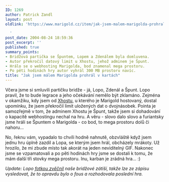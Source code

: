 ```yaml
---
ID: 1269
author: Patrick Zandl
layout: post
oldlink: 'https://www.marigold.cz/item/jak-jsem-malem-marigolda-prohral-v-kartach

  '
post_date: 2004-08-24 18:59:36
post_excerpt: ''
published: true
summary_points:
- Bridžová partička se Špuntem, Lopem a Zdenálem byla domluvena.
- Autor překročil datový limit u Xhostu, jehož adminem je Špunt.
- Hrálo se o webhosting Marigolda, bod znamenal mega prostoru.
- Po pěti hodinách hry autor vyhrál 300 MB prostoru navíc.
title: "Jak jsem málem Marigolda prohrál v kartách"
---
```


<p>
Včera jsme si smluvili partičku bridže - já, Lopo, Zdenál a Špunt. Lopo pravil, že to bude legrace a jeho očekávání nemělo být zklamáno. Zejména v okamžiku, kdy jsem od <a href="http://www.xhost.cz/">Xhostu</a>, u kterého je Marigold hostovaný, dostal upomínku, že jsem překročil limit uložených dat o dvojnásobek. Pointa je samozřejmě v tom, že adminem Xhostu je Špunt, takže jsem si dohadování o kapacitě webhostingu nechal na hru. A věru - slovo dalo slovo a furiantsky jsme hráli se Špuntem o Marigolda - co bod, to mega prostoru dolů či nahoru... </p>
<p>
No, řeknu vám, vypadalo to chvíli hodně nahnutě, obzvláště když jsem jednu hru úplně zazdil a Lopa, se kterým jsem hrál, obcházely mrákoty. Už hrozilo, že mi zbude místo tak akorát na jeden neviditelný GIF. Nakonec jsme se vzpamatovali a po pěti hodinách hry jsme se dostali k tomu, že mám další tři stovky mega prostoru. Inu, karban je zrádná hra... :)</p>
<p>
<em>Update: Lopo </em><a href="http://www.berusky.cz/obrazek/zab-bridge.jpg"><em>fotkou zvěčnil</em></a><em> naše bridžové zátiší, takže lze ze zápisu vysledovat, že to opravdu bylo o fous a rozhodovala poslední hra.</em></p>
